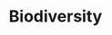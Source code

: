 ---
title: Biodiversity
longTitle: 'Biodiversity'
tags:
- gccommon
usedFor:
- "[[Biological diversity]]"
---